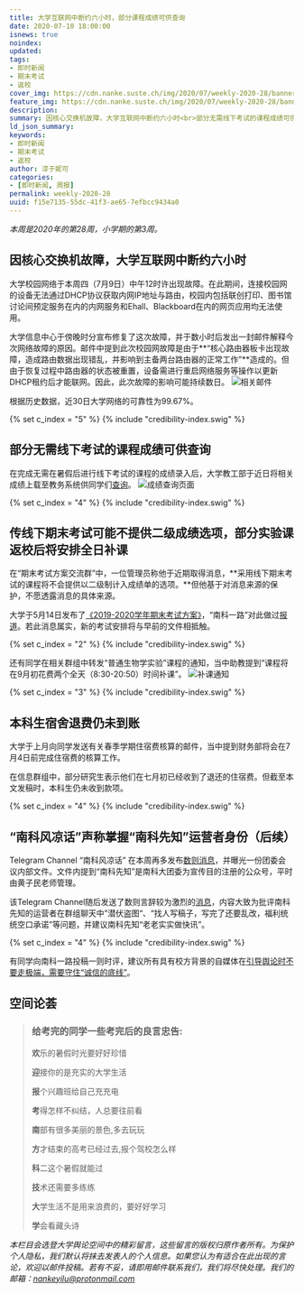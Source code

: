 ```yaml
---
title: 大学互联网中断约六小时，部分课程成绩可供查询
date: 2020-07-10 18:00:00
isnews: true
noindex:
updated:
tags:
- 即时新闻
- 期末考试
- 返校
cover_img: https://cdn.nanke.suste.ch/img/2020/07/weekly-2020-28/banner.png
feature_img: https://cdn.nanke.suste.ch/img/2020/07/weekly-2020-28/banner.png
description:
summary: 因核心交换机故障，大学互联网中断约六小时<br>部分无需线下考试的课程成绩可供查询<br>传线下期末考试可能不提供二级成绩选项，部分实验课返校后将安排全日补课<br>“南科风凉话”声称掌握“南科先知”运营者身份
ld_json_summary:
keywords:
- 即时新闻
- 期末考试
- 返校
author: 淳于妮可
categories:
- [即时新闻, 周报]
permalink: weekly-2020-28
uuid: f15e7135-55dc-41f3-ae65-7efbcc9434a0
---
```


*本周是2020年的第28周，小学期的第3周。*

## 因核心交换机故障，大学互联网中断约六小时

大学校园网络于本周四（7月9日）中午12时许出现故障。在此期间，连接校园网的设备无法通过DHCP协议获取内网IP地址与路由，校园内包括联创打印、图书馆讨论间预定服务在内的内网服务和Ehall、Blackboard在内的网页应用均无法使用。

大学信息中心于傍晚时分宣布修复了这次故障，并于数小时后发出一封邮件解释今次网络故障的原因。邮件中提到此次校园网故障是由于**“核心路由器板卡出现故障，造成路由数据出现错乱，并影响到主备两台路由器的正常工作”**造成的。但由于恢复过程中路由器的状态被重置，设备需进行重启网络服务等操作以更新DHCP租约后才能联网。因此，此次故障的影响可能持续数日。
![相关邮件](https://cdn.nanke.suste.ch/img/2020/07/weekly-2020-28/network-failure.png)

根据历史数据，近30日大学网络的可靠性为99.67%。

{% set c_index = "5" %}
{% include "credibility-index.swig" %}

## 部分无需线下考试的课程成绩可供查询

在完成无需在暑假后进行线下考试的课程的成绩录入后，大学教工部于近日将相关成绩上载至教务系统供同学们[查询](https://jwxt.sustech.edu.cn/jsxsd/kscj/cjcx_query)。
![成绩查询页面](https://cdn.nanke.suste.ch/img/2020/07/weekly-2020-28/jwxt.png)

{% set c_index = "4" %}
{% include "credibility-index.swig" %}

## 传线下期末考试可能不提供二级成绩选项，部分实验课返校后将安排全日补课

在“期末考试方案交流群”中，一位管理员称他于近期取得消息，**采用线下期末考试的课程将不会提供以二级制计入成绩单的选项。**但他基于对消息来源的保护，不愿透露消息的具体来源。

大学于5月14日发布了[《2019-2020学年期末考试方案》](https://cdn.nanke.suste.ch/doc/nanke/2020/05/2020-05-13-2019_2020学年春季学期期末考试方案（教务长办公室）.pdf)，“南科一路”对此做过[报道](/2020/05/14/students-sign-petition-for-final-policy/)。若此消息属实，新的考试安排将与早前的文件相抵触。

{% set c_index = "2" %}
{% include "credibility-index.swig" %}

还有同学在相关群组中转发“普通生物学实验”课程的通知，当中助教提到“课程将在9月初花费两个全天（8:30-20:50）时间补课”。
![补课通知](https://cdn.nanke.suste.ch/img/2020/07/weekly-2020-28/补课.png)

{% set c_index = "3" %}
{% include "credibility-index.swig" %}

## 本科生宿舍退费仍未到账

大学于上月向同学发送有关春季学期住宿费核算的邮件，当中提到财务部将会在7月4日前完成住宿费的核算工作。

在信息群组中，部分研究生表示他们在七月初已经收到了退还的住宿费。但截至本文发稿时，本科生仍未收到款项。

{% set c_index = "4" %}
{% include "credibility-index.swig" %}

## “南科风凉话”声称掌握“南科先知”运营者身份（后续）

Telegram Channel “南科风凉话” 在本周再多发布[数则消息](https://t.me/s/SUSTechGB/25)，并曝光一份团委会议内部文件。文件内提到“南科先知”是南科大团委为宣传目的注册的公众号，平时由黄子民老师管理。

该Telegram Channel随后发送了数则言辞较为激烈的[消息](https://t.me/s/SUSTechGB/45)，内容大致为批评南科先知的运营者在群组聊天中”潜伏盗图“、“找人写稿子，写完了还要乱改，福利统统空口承诺”等问题，并建议南科先知“老老实实做快讯”。

{% set c_index = "4" %}
{% include "credibility-index.swig" %}

有同学向南科一路投稿一则时评，建议所有具有校方背景的自媒体在[引导舆论时不要走极端，需要守住“诚信的底线”](/2020/07/10/opinion-nanke-prophet-dishonest/)。

## 空间论荟

> ### 给考完的同学一些考完后的良言忠告:
>
> **欢**乐的暑假时光要好好珍惜
>
> **迎**接你的是充实的大学生活
>
> **报**个兴趣班给自己充充电
>
> **考**得怎样不纠结，人总要往前看
>
> **南**部有很多美丽的景色,多去玩玩
>
> **方**才结束的高考已经过去,报个驾校怎么样
>
> **科**二这个暑假就能过
>
> **技**术还需要多练练
>
> **大**学生活不是用来浪费的，要好好学习
>
> **学**会看藏头诗

*本栏目会选登大学舆论空间中的精彩留言，这些留言的版权归原作者所有。为保护个人隐私，我们默认将抹去发表人的个人信息。如果您认为有适合在此出现的言论，欢迎以邮件投稿。若有不妥，请即用邮件联系我们，我们将尽快处理。我们的邮箱：[nankeyilu@protonmail.com](mailto:nankeyilu@protonmail.com)*
